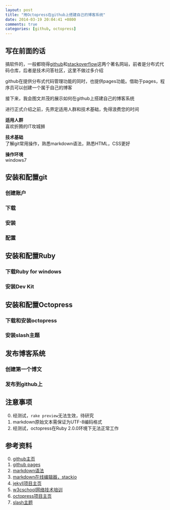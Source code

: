 ```yaml
---
layout: post
title: "用Octopress在github上搭建自己的博客系统"
date: 2014-03-19 20:04:41 +0800
comments: true
categories: [github, octopress]
---
```


##	写在前面的话
	
搞软件的，一般都晓得[github](https://github.com)和[stackoverflow](http://stackoverflow.com/)这两个著名网站，前者是分布式代码仓库，后者是技术问答社区，这里不做过多介绍

github在提供分布式代码管理功能的同时，也提供pages功能。借助于pages，程序员可以创建一个属于自己的博客

接下来，我会图文并茂的展示如何在github上搭建自己的博客系统


进行正式介绍之前，先界定适用人群和技术基础，免得浪费您的时间


**适用人群**   
喜欢折腾的IT攻城狮

**技术基础**   
了解git常用操作，熟悉markdown语法，熟悉HTML，CSS更好

**操作环境**   
windows7


##	安装和配置git
### 创建账户
### 下载
### 安装
### 配置

##	安装和配置Ruby
### 下载Ruby for windows
### 安装Dev Kit

##	安装和配置Octopress
### 下载和安装octopress
### 安装slash主题


##	发布博客系统
### 创建第一个博文
### 发布到github上


##	注意事项

0.	经测试，`rake preview`无法生效，待研究
0.	markdown原始文本需保证为UTF-8编码格式
0.	经测试，octopress在Ruby 2.0.0环境下无法正常工作

##	参考资料

0.	[github主页](https://github.com/)
0.	[github pages](http://pages.github.com/)
0.	[markdown语法](http://github.github.com/github-flavored-markdown/)
0.	[markdown在线编辑器，stackio](https://stackedit.io/)
0.	[jekyll项目主页](http://jekyllrb.com)
0.	[w3cschool网络技术培训](http://www.w3cschool.cn/)
0.	[octopress项目主页](http://octopress.org)
0.	[slash主题](http://zespia.tw/Octopress-Theme-Slash/index.html)
